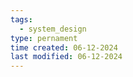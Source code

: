 ```yaml
---
tags:
  - system_design
type: pernament
time created: 06-12-2024
last modified: 06-12-2024
---
```


